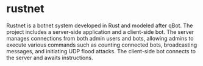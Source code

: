 
# rustnet
Rustnet is a botnet system developed in Rust and modeled after qBot. The project includes a server-side application and a client-side bot. The server manages connections from both admin users and bots, allowing admins to execute various commands such as counting connected bots, broadcasting messages, and initiating UDP flood attacks. The client-side bot connects to the server and awaits instructions.
